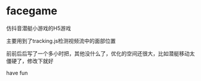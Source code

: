 # facegame
仿抖音潜艇小游戏的H5游戏

主要用到了tracking.js检测视频流中的面部位置

前前后后写了一个多小时把，其他没什么了，优化的空间还很大，比如潜艇移动太僵硬了，修改下就好

have fun